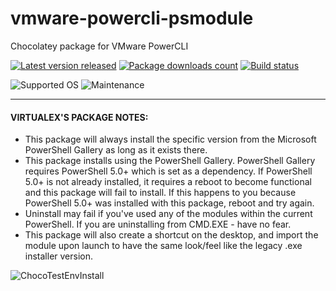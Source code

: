 # vmware-powercli-psmodule

Chocolatey package for VMware PowerCLI

[![Latest version released](https://img.shields.io/chocolatey/v/vmware-powercli-psmodule.svg)](https://chocolatey.org/packages/vmware-powercli-psmodule)
[![Package downloads count](https://img.shields.io/chocolatey/dt/vmware-powercli-psmodule.svg)](https://chocolatey.org/packages/vmware-powercli-psmodule)
[![Build status](https://img.shields.io/appveyor/ci/virtualex-itv/choco-vmware-powercli-psmodule/master.svg?logo=appveyor)](https://ci.appveyor.com/project/virtualex-itv/choco-vmware-powercli-psmodule  )

![Supported OS](https://img.shields.io/badge/os-windows-blue.svg)
![Maintenance](https://img.shields.io/maintenance/yes/2019.svg)

---

#### VIRTUALEX'S PACKAGE NOTES:

* This package will always install the specific version from the Microsoft PowerShell Gallery as long as it exists there.
* This package installs using the PowerShell Gallery. PowerShell Gallery requires PowerShell 5.0+ which is set as a dependency.  If PowerShell 5.0+ is not already installed, it requires a reboot to become functional and this package will fail to install.  If this happens to you because PowerShell 5.0+ was installed with this package, reboot and try again.
* Uninstall may fail if you've used any of the modules within the current PowerShell. If you are uninstalling from CMD.EXE - have no fear.
* This package will also create a shortcut on the desktop, and import the module upon launch to have the same look/feel like the legacy .exe installer version.

![ChocoTestEnvInstall](https://rawcdn.githack.com/virtualex-itv/choco-vmware-powercli-psmodule/8d4ed27dd19b23c46e3d64c04072595ccd312351/_img/choco-powercli-test.png)
